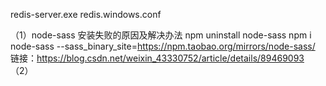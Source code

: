redis-server.exe redis.windows.conf

（1）node-sass 安装失败的原因及解决办法
	npm uninstall node-sass
	npm i node-sass --sass_binary_site=https://npm.taobao.org/mirrors/node-sass/
	链接：https://blog.csdn.net/weixin_43330752/article/details/89469093
（2）